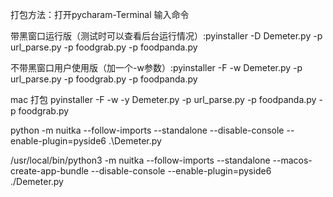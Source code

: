 打包方法：打开pycharam-Terminal 输入命令

带黑窗口运行版（测试时可以查看后台运行情况）:pyinstaller -D Demeter.py -p url_parse.py -p foodgrab.py -p foodpanda.py

不带黑窗口用户使用版（加一个-w参数）:pyinstaller -F  -w Demeter.py -p url_parse.py -p foodgrab.py -p foodpanda.py

mac 打包   pyinstaller -F -w -y  Demeter.py -p url_parse.py -p foodpanda.py -p foodgrab.py


python -m nuitka --follow-imports --standalone  --disable-console --enable-plugin=pyside6 .\Demeter.py 


/usr/local/bin/python3 -m nuitka --follow-imports --standalone --macos-create-app-bundle --disable-console --enable-plugin=pyside6 ./Demeter.py 

